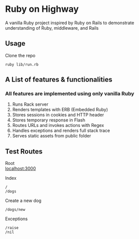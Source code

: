 Ruby on Highway
==

A vanilla Ruby project inspired by Ruby on Rails to demonstrate understanding of Ruby, middleware, and Rails

## Usage
Clone the repo
```
ruby lib/run.rb
```

## A List of features & functionalities
### All features are implemented using only vanilla Ruby
1. Runs Rack server
2. Renders templates with ERB (Embedded Ruby)
3. Stores sessions in cookies and HTTP header
4. Stores temporary response in Flash
5. Routes URLs and invokes actions with Regex
6. Handles exceptions and renders full stack trace
7. Serves static assets from public folder

## Test Routes
Root
<br>
[localhost:3000](http://localhost:3000/)

Index
```
/
/dogs         
```

Create a new dog
```
/dogs/new
```

Exceptions
```
/raise
/nil
```
